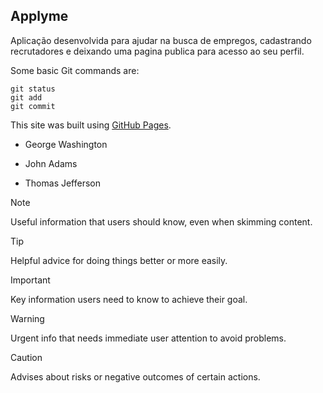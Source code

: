 ## Applyme
Aplicação desenvolvida para ajudar na busca de empregos, cadastrando recrutadores e deixando uma pagina publica para acesso ao seu perfil.

Some basic Git commands are:
```
git status
git add
git commit
```

This site was built using [GitHub Pages](https://pages.github.com/).

- George Washington
* John Adams
+ Thomas Jefferson

> [!NOTE]
> Useful information that users should know, even when skimming content.

> [!TIP]
> Helpful advice for doing things better or more easily.

> [!IMPORTANT]
> Key information users need to know to achieve their goal.

> [!WARNING]
> Urgent info that needs immediate user attention to avoid problems.

> [!CAUTION]
> Advises about risks or negative outcomes of certain actions.


